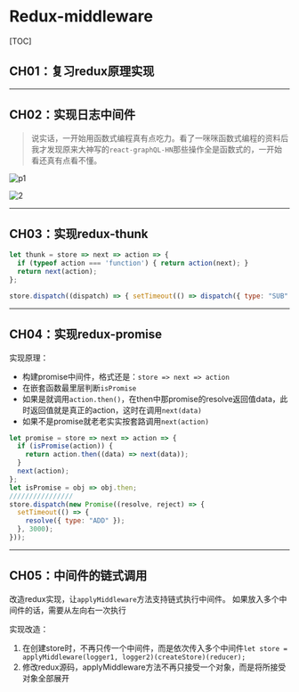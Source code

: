 # Redux-middleware

[TOC]

## CH01：复习redux原理实现

------

## CH02：实现日志中间件

> 说实话，一开始用函数式编程真有点吃力。看了一咪咪函数式编程的资料后我才发现原来大神写的`react-graphQL-HN`那些操作全是函数式的，一开始看还真有点看不懂。

![p1](https://raw.githubusercontent.com/zhufengnodejs/201701redux-middleware/master/imags/1.redux.png)

![2](https://raw.githubusercontent.com/zhufengnodejs/201701redux-middleware/master/imags/2.middleware.png)

------

## CH03：实现redux-thunk

```js
let thunk = store => next => action => {
  if (typeof action === 'function') { return action(next); }
  return next(action);
};

store.dispatch((dispatch) => { setTimeout(() => dispatch({ type: "SUB" }), 3000) });
```

------

## CH04：实现redux-promise

实现原理：

* 构建promise中间件，格式还是：`store => next => action`
* 在嵌套函数最里层判断`isPromise`
* 如果是就调用`action.then()`，在then中那promise的resolve返回值data，此时返回值就是真正的action，这时在调用`next(data)`
* 如果不是promise就老老实实按套路调用`next(action)`

```js
let promise = store => next => action => {
  if (isPromise(action)) {
    return action.then((data) => next(data));
  }
  next(action);
};
let isPromise = obj => obj.then;
////////////////
store.dispatch(new Promise((resolve, reject) => {
  setTimeout(() => {
    resolve({ type: "ADD" });
  }, 3000);
}));
```

------

## CH05：中间件的链式调用

改造redux实现，让`applyMiddleware`方法支持链式执行中间件。
如果放入多个中间件的话，需要从左向右一次执行

实现改造：

1. 在创建store时，不再只传一个中间件，而是依次传入多个中间件`let store = applyMiddleware(logger1, logger2)(createStore)(reducer);`
2. 修改redux源码，applyMiddleware方法不再只接受一个对象，而是将所接受对象全部展开
